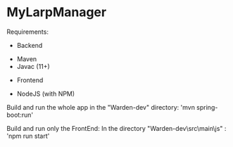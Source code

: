 # MyLarpManager

Requirements:

- Backend
* Maven
* Javac (11+)

- Frontend
* NodeJS (with NPM)

Build and run the whole app in the "Warden-dev" directory:
'mvn spring-boot:run'

Build and run only the FrontEnd:
In the directory "Warden-dev\src\main\js" :
'npm run start'
